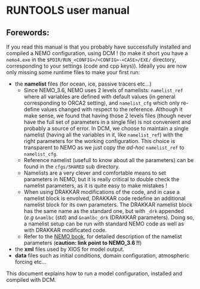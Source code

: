 # RUNTOOLS user manual
## Forewords:

  If you read this manual is that you probably have successfully installed and compiled a NEMO configuration, using DCM ! (to make it short you have a `nemo4.exe` in the `$PDIR/RUN_<CONFIG>/<CONFIG>-<CASE>/EXE/` directory, corresponding to your settings (code and cpp keys)). Ideally you are now only missing some runtime files to make your first run:  
 * the **namelist** files (for ocean, ice, passive tracers etc...)
    - Since NEMO_3.6, NEMO uses 2 levels of namelists: `namelist_ref` where all variables are defined with default values (in general corresponding to ORCA2 setting), and `namelist_cfg` which only re-define values changed with respect to the reference. Although it make sense, we found that having those 2 levels files (though never have the full set of parameters in a single file) is not convenient and probably a source of error. In DCM, we choose to maintain a single namelist (having all the variables in it, like `namelist_ref`) with the right parameters for the working configuration. This choice is transparent to NEMO as we just copy the *ad-hoc* `namelist_ref` to  `namelist_cfg`. 
    - Reference namelist (usefull to know about all the parameters) can be found in the `cfgs/SHARED` sub directory.
    - Namelists are a very clever and comfortable means to set parameters in NEMO, but it is really critical to double check the namelist parameters, as it is quite easy to make mistakes !
    - When using DRAKKAR modifications of the code, and in case a namelist block is envolved, DRAKKAR code redefine an additional namelist block for its own parameters. The DRAKKAR namelist block has the same name as the standard one, but with `_drk` appended (*e.g* `&namlbc` (std) and `&namlbc_drk` (DRAKKAR parameters). Doing so, a namelist setup can be run with standard NEMO code as well as with DRAKKAR modificated code.
    - Refer to the [NEMO book](https://www.nemo-ocean.eu/wp-content/uploads/NEMO_book.pdf), for detailed description of the namelist parameters (**caution: link point to NEMO_3.6 !!**)
 * the **xml** files used by XIOS for model output.
 * **data** files such as initial conditions, domain configuration, atmospheric forcing etc...


  This document explains how to run a model configuration, installed and compiled with DCM.
